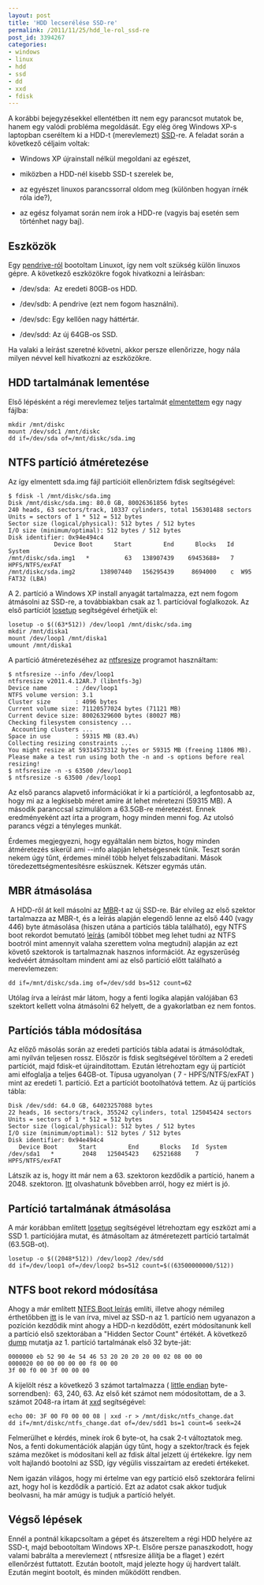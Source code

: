 ```yaml
---
layout: post
title: 'HDD lecserélése SSD-re'
permalink: /2011/11/25/hdd_le-rol_ssd-re
post_id: 3394267
categories: 
- windows
- linux
- hdd
- ssd
- dd
- xxd
- fdisk
---
```


A korábbi bejegyzésekkel ellentétben itt nem egy parancsot mutatok be, hanem egy valódi probléma megoldását. Egy elég öreg Windows XP-s laptopban cseréltem ki a HDD-t (merevlemezt) 
[SSD](http://hu.wikipedia.org/wiki/SSD)-re. A feladat során a következő céljaim voltak:

* Windows XP újrainstall nélkül megoldani az egészet,


* miközben a HDD-nél kisebb SSD-t szerelek be,


* az egyészet linuxos parancssorral oldom meg (különben hogyan írnék róla ide?),


* az egész folyamat során nem írok a HDD-re (vagyis baj esetén sem történhet nagy baj).  

## Eszközök


Egy 
[pendrive-ról](http://commandline.blog.hu/2011/11/10/gparted_live) bootoltam Linuxot, így nem volt szükség külön linuxos gépre. A következő eszközökre fogok hivatkozni a leírásban:

* /dev/sda:  Az eredeti 80GB-os HDD.


* /dev/sdb: A pendrive (ezt nem fogom használni).


* /dev/sdc: Egy kellően nagy háttértár.


* /dev/sdd: Az új 64GB-os SSD.

Ha valaki a leírást szeretné követni, akkor persze ellenőrizze, hogy nála milyen névvel kell hivatkozni az eszközökre. 

## HDD tartalmának lementése


Első lépésként a régi merevlemez teljes tartalmát 
[elmentettem](http://commandline.blog.hu/2011/11/13/dd_merevlemez_backup) egy nagy fájlba:

```
mkdir /mnt/diskc
mount /dev/sdc1 /mnt/diskc
dd if=/dev/sda of=/mnt/diskc/sda.img
```

## NTFS partíció átméretezése


Az így elmentett sda.img fájl partícióit ellenőriztem fdisk segítségével:

```
$ fdisk -l /mnt/diskc/sda.img
Disk /mnt/diskc/sda.img: 80.0 GB, 80026361856 bytes
240 heads, 63 sectors/track, 10337 cylinders, total 156301488 sectors
Units = sectors of 1 * 512 = 512 bytes
Sector size (logical/physical): 512 bytes / 512 bytes
I/O size (minimum/optimal): 512 bytes / 512 bytes
Disk identifier: 0x94e494c4
             Device Boot      Start         End      Blocks   Id  System
/mnt/diskc/sda.img1   *          63   138907439    69453688+   7  HPFS/NTFS/exFAT
/mnt/diskc/sda.img2       138907440   156295439     8694000    c  W95 FAT32 (LBA)
```

A 2. partíció a Windows XP install anyagát tartalmazza, ezt nem fogom átmásolni az SSD-re, a továbbiakban csak az 1. partícióval foglalkozok. Az első partíciót 
[losetup](http://commandline.blog.hu/2011/11/22/losetup) segítségével érhetjük el:

```
losetup -o $((63*512)) /dev/loop1 /mnt/diskc/sda.img
mkdir /mnt/diska1
mount /dev/loop1 /mnt/diska1
umount /mnt/diska1
```

A partíció átméretezéséhez az 
[ntfsresize](http://www.tuxera.com/?id=ntfsresize) programot használtam:

```
$ ntfsresize --info /dev/loop1
ntfsresize v2011.4.12AR.7 (libntfs-3g)
Device name        : /dev/loop1
NTFS volume version: 3.1
Cluster size       : 4096 bytes
Current volume size: 71120577024 bytes (71121 MB)
Current device size: 80026329600 bytes (80027 MB)
Checking filesystem consistency ...
 Accounting clusters ...
Space in use       : 59315 MB (83.4%)
Collecting resizing constraints ...
You might resize at 59314573312 bytes or 59315 MB (freeing 11806 MB).
Please make a test run using both the -n and -s options before real resizing!
$ ntfsresize -n -s 63500 /dev/loop1
$ ntfsresize -s 63500 /dev/loop1
```

Az első parancs alapvető információkat ír ki a partícióról, a legfontosabb az, hogy mi az a legkisebb méret amire át lehet méretezni (59315 MB). A második paranccsal szimulálom a 63.5GB-re méretezést. Ennek eredményeként azt írta a program, hogy minden menni fog. Az utolsó parancs végzi a tényleges munkát.

Érdemes megjegyezni, hogy egyáltalán nem biztos, hogy minden átméretezés sikerül ami --info alapján lehetségesnek tűnik. Teszt során nekem úgy tűnt, érdemes minél több helyet felszabadítani. Mások töredezettségmentesítésre esküsznek. Kétszer egymás után.

## MBR átmásolása


 A HDD-ről át kell másolni az 
[MBR](http://en.wikipedia.org/wiki/Master_boot_record)-t az új SSD-re. Bár elvileg az első szektor tartalmazza az MBR-t, és a leírás alapján elegendő lenne az első 440 (vagy 446) byte átmásolása (hiszen utána a partíciós tábla található), egy NTFS boot rekordot bemutató 
[leírás](http://thestarman.pcministry.com/asm/mbr/NTFSBR.htm) (amiből többet meg lehet tudni az NTFS bootról mint amennyit valaha szerettem volna megtudni) alapján az ezt követő szektorok is tartalmaznak hasznos információt. Az egyszerűség kedvéért átmásoltam mindent ami az első partíció előtt található a merevlemezen:

```
dd if=/mnt/diskc/sda.img of=/dev/sdd bs=512 count=62
```

Utólag írva a leírást már látom, hogy a fenti logika alapján valójában 63 szektort kellett volna átmásolni 62 helyett, de a gyakorlatban ez nem fontos.

## Partíciós tábla módosítása


Az előző másolás során az eredeti partíciós tábla adatai is átmásolódtak, ami nyilván teljesen rossz. Először is fdisk segítségével töröltem a 2 eredeti partíciót, majd fdisk-et újraindítottam. Ezután létrehoztam egy új partíciót ami elfoglalja a teljes 64GB-ot. Típusa ugyanolyan ( 7 - HPFS/NTFS/exFAT ) mint az eredeti 1. partíció. Ezt a partíciót bootolhatóvá tettem. Az új partíciós tábla:

```
Disk /dev/sdd: 64.0 GB, 64023257088 bytes
22 heads, 16 sectors/track, 355242 cylinders, total 125045424 sectors
Units = sectors of 1 * 512 = 512 bytes
Sector size (logical/physical): 512 bytes / 512 bytes
I/O size (minimum/optimal): 512 bytes / 512 bytes
Disk identifier: 0x94e494c4
   Device Boot      Start         End      Blocks   Id  System
/dev/sda1   *        2048   125045423    62521688    7  HPFS/NTFS/exFAT
```

Látszik az is, hogy itt már nem a 63. szektoron kezdődik a partíció, hanem a 2048. szektoron. 
[Itt](http://prohardver.hu/teszt/mindent_az_ssd-krol/particio_kezdetenek_eltolasa.html) olvashatunk bővebben arról, hogy ez miért is jó. 

## Partíció tartalmának átmásolása


A már korábban említett 
[losetup](http://commandline.blog.hu/2011/11/22/losetup) segítségével létrehoztam egy eszközt ami a SSD 1. partíciójára mutat, és átmásoltam az átméretezett partíció tartalmát (63.5GB-ot).

```
losetup -o $((2048*512)) /dev/loop2 /dev/sdd
dd if=/dev/loop1 of=/dev/loop2 bs=512 count=$((63500000000/512))
```

## NTFS boot rekord módosítása


Ahogy a már említett 
[NTFS Boot leírás](http://thestarman.pcministry.com/asm/mbr/NTFSBR.htm) említi, illetve ahogy némileg érthetőbben 
[itt](http://www.2pi.info/software/copying-windows-new-hard-drive.html) is le van írva, mivel az SSD-n az 1. partíció nem ugyanazon a pozíción kezdődik mint ahogy a HDD-n kezdődőtt, ezért módosítanunk kell a partíció első szektorában a "Hidden Sector Count" értékét. A következő 
[dump](http://commandline.blog.hu/2010/03/20/dump) mutatja az 1. partíció tartalmának első 32 byte-ját:

```
0000000 eb 52 90 4e 54 46 53 20 20 20 20 00 02 08 00 00
0000020 00 00 00 00 00 f8 00 00 
3f 00 f0 00 3f 00 00 00
```

A kijelölt rész a következő 3 számot tartalmazza (
[little endian](http://hu.wikipedia.org/wiki/Byte-sorrend) byte-sorrendben):  63, 240, 63. Az első két számot nem módosítottam, de a 3. számot 2048-ra írtam át 
[xxd](http://commandline.blog.hu/2011/11/19/xxd_382) segítségével:

```
echo 00: 3F 00 F0 00 00 08 | xxd -r > /mnt/diskc/ntfs_change.dat
dd if=/mnt/diskc/ntfs_change.dat of=/dev/sdd1 bs=1 count=6 seek=24
```

Felmerülhet e kérdés, minek írok 6 byte-ot, ha csak 2-t változtatok meg. Nos, a fenti dokumentációk alapján úgy tűnt, hogy a szektor/track és fejek száma mezőket is módosítani kell az fdisk által jelzett új értékekre. Így nem volt hajlandó bootolni az SSD, így végülis visszaírtam az eredeti értékeket.

Nem igazán világos, hogy mi értelme van egy partíció első szektorára felírni azt, hogy hol is kezdődik a partíció. Ezt az adatot csak akkor tudjuk beolvasni, ha már amúgy is tudjuk a partíció helyét.

## Végső lépések


Ennél a pontnál kikapcsoltam a gépet és átszereltem a régi HDD helyére az SSD-t, majd bebootoltam Windows XP-t. Elsőre persze panaszkodott, hogy valami babrálta a merevlemezt ( ntfsresize állítja be a flaget ) ezért ellenőrzést futtatott. Ezután bootolt, majd jelezte hogy új hardvert talált. Ezután megint bootolt, és minden működött rendben.